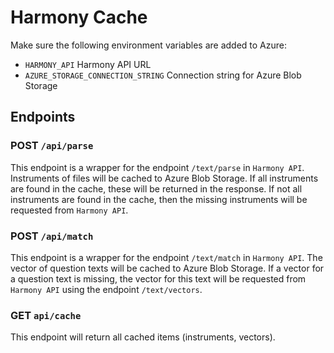 # Harmony Cache

Make sure the following environment variables are added to Azure:

- `HARMONY_API` Harmony API URL
- `AZURE_STORAGE_CONNECTION_STRING` Connection string for Azure Blob Storage

## Endpoints

### **POST** `/api/parse`

This endpoint is a wrapper for the endpoint `/text/parse` in `Harmony API`. Instruments of files will be cached to
Azure Blob Storage. If all instruments are found in the cache, these will be returned in the response. If not all
instruments are found in the cache, then the missing instruments will be requested from `Harmony API`.

### **POST** `/api/match`

This endpoint is a wrapper for the endpoint `/text/match` in `Harmony API`. The vector of question texts will be
cached to Azure Blob Storage. If a vector for a question text is missing, the vector for this text will be requested
from `Harmony API` using the endpoint `/text/vectors`.

### **GET** `api/cache`

This endpoint will return all cached items (instruments, vectors).